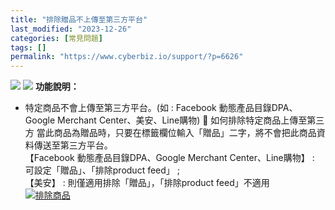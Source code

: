 ```yaml
---
title: "排除贈品不上傳至第三方平台"
last_modified: "2023-12-26"
categories: [常見問題]
tags: []
permalink: "https://www.cyberbiz.io/support/?p=6626"
---
```


![](https://www.cyberbiz.io/support/wp-content/uploads/適用站別.png)
[![](https://www.cyberbiz.io/support/wp-content/uploads/台灣站.png)](https://www.cyberbiz.io/support/?page_id=2490)
**功能說明：**  

* 特定商品不會上傳至第三方平台。(如 : Facebook 動態產品目錄DPA、Google Merchant Center、美安、Line購物)
📌 如何排除特定商品上傳至第三方 當此商品為贈品時，只要在標籤欄位輸入「贈品」二字，將不會把此商品資料傳送至第三方平台。  
【Facebook 動態產品目錄DPA、Google Merchant Center、Line購物】 : 可設定「贈品」、「排除product feed」
;  
【美安】 : 則僅適用排除「贈品」，「排除product feed」不適用  
[![排除商品](https://www.cyberbiz.io/support/wp-content/uploads/排除贈品不要上傳至第三方平台01.png)](https://www.cyberbiz.io/support/wp-content/uploads/排除贈品不要上傳至第三方平台01.png)

